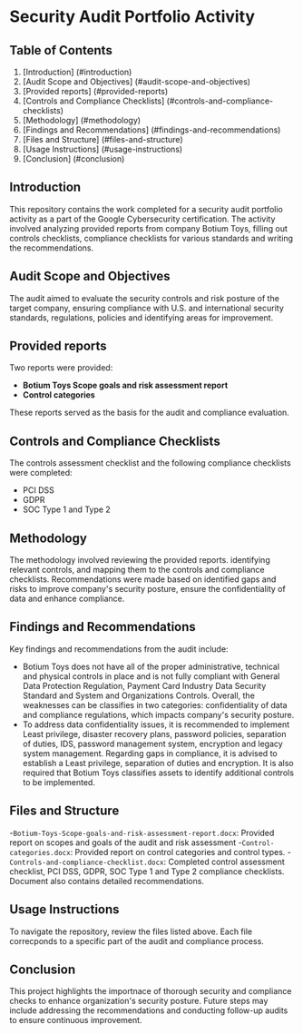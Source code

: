 # Security Audit Portfolio Activity

## Table of Contents
1. [Introduction] (#introduction)
2. [Audit Scope and Objectives] (#audit-scope-and-objectives)
3. [Provided reports] (#provided-reports)
4. [Controls and Compliance Checklists] (#controls-and-compliance-checklists)
5. [Methodology] (#methodology)
6. [Findings and Recommendations] (#findings-and-recommendations)
7. [Files and Structure] (#files-and-structure)
8. [Usage Instructions] (#usage-instructions)
9. [Conclusion] (#conclusion)

## Introduction
This repository contains the work completed for a security audit portfolio activity as a part of the Google Cybersecurity certification. The activity involved analyzing provided reports from company Botium Toys, filling out controls checklists, compliance checklists for various standards and writing the recommendations.

## Audit Scope and Objectives
The audit aimed to evaluate the security controls and risk posture of the target company, ensuring compliance with U.S. and international security standards, regulations, policies and identifying areas for improvement.

## Provided reports
Two reports were provided:
- **Botium Toys Scope goals and risk assessment report**
- **Control categories**

These reports served as the basis for the audit and compliance evaluation.

## Controls and Compliance Checklists
The controls assessment checklist and the following compliance checklists were completed:
- PCI DSS
- GDPR
- SOC Type 1 and Type 2

## Methodology
The methodology involved reviewing the provided reports. identifying relevant controls, and mapping them to the controls and compliance checklists. Recommendations were made based on identified gaps and risks to improve company's security posture, ensure the confidentiality of data and enhance compliance.

## Findings and Recommendations
Key findings and recommendations from the audit include:
- Botium Toys does not have all of the proper administrative, technical and physical controls in place and is not fully compliant with General Data Protection Regulation, Payment Card Industry Data Security Standard and System and Organizations Controls. Overall, the weaknesses can be classifies in two categories: confidentiality of data and compliance regulations, which impacts company's security posture.
- To address data confidentiality issues, it is recommended to implement Least privilege, disaster recovery plans, password policies, separation of duties, IDS, password management system, encryption and legacy system management. Regarding gaps in compliance, it is advised to establish a Least privilege, separation of duties and encryption. It is also required that Botium Toys classifies assets to identify additional controls to be implemented.

## Files and Structure
-`Botium-Toys-Scope-goals-and-risk-assessment-report.docx`: Provided report on scopes and goals of the audit and risk assessment
-`Control-categories.docx`: Provided report on control categories and control types.
-`Controls-and-compliance-checklist.docx`: Completed control assessment checklist, PCI DSS, GDPR, SOC Type 1 and Type 2 compliance checklists. Document also contains detailed recommendations.

## Usage Instructions
To navigate the repository, review the files listed above. Each file correcponds to a specific part of the audit and compliance process.

## Conclusion
This project highlights the importnace of thorough security and compliance checks to enhance organization's security posture. Future steps may include addressing the recommendations and conducting follow-up audits to ensure continuous improvement.
